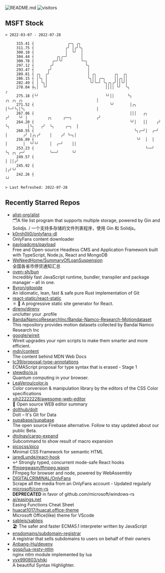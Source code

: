 ![README.md](https://github.com/Gerhut/Gerhut/workflows/README.md/badge.svg)
![visitors](https://visitors.vercel.app/Gerhut/Gerhut?token=8cf69d1f6813d272ef062726b6070c9be4ff72038cfe5a7ded7384a8da65d866)

## MSFT Stock

```
> 2022-03-07 - 2022-07-28

     315.41 ┤               ╭─╮ ╭╮                                                                               
     311.75 ┤              ╭╯ │╭╯╰╮                                                                              
     308.10 ┤              │  ╰╯  │                                                                              
     304.44 ┤          ╭╮╭─╯      │                                                                              
     300.78 ┤        ╭─╯╰╯        ╰─╮                                                                            
     297.12 ┤       ╭╯              ╰╮                                                                           
     293.47 ┤      ╭╯                │                                                                           
     289.81 ┤ ╭╮  ╭╯                 │ ╭╮        ╭╮  ╭╮                                                          
     286.15 ┤ │╰╮ │                  ╰╮││ ╭─╮    ││╭╮││                                                          
     282.49 ┤ │ ╰╮│                   ╰╯╰─╯ ╰╮╭╮╭╯││╰╯│                                                          
     278.84 ┼╮│  ╰╯                          ││││ ╰╯  ╰╮                                                       ╭ 
     275.18 ┤╰╯                              ╰╯││      ╰╮             ╭╮ ╭╮ ╭╮                                 │ 
     271.52 ┤                                  ╰╯       │╭╮           │╰─╯╰╮│╰╮                                │ 
     267.86 ┤                                           │││   ╭╮     ╭╯    ╰╯ │         ╭╮     ╭──╮           ╭╯ 
     264.20 ┤                                           ╰╯│   ││    ╭╯        ╰╮        │╰╮   ╭╯  ╰╮     ╭─╮  │  
     260.55 ┤                                             ╰╮╭─╯│  ╭─╯          │       ╭╯ │╭╮╭╯    │    ╭╯ ╰─╮│  
     256.89 ┤                                              ╰╯  │  │            │       │  ╰╯╰╯     │  ╭─╯    ││  
     253.23 ┤                                                  ╰──╯            ╰╮ ╭╮ ╭─╯           ╰──╯      ╰╯  
     249.57 ┤                                                                   │ ││╭╯                           
     245.92 ┤                                                                   │╭╯╰╯                            
     242.26 ┤                                                                   ╰╯                               

> Last Refreshed: 2022-07-28
```

## Recently Starred Repos

- [alist-org/alist](https://github.com/alist-org/alist)  
  🗂️A file list program that supports multiple storage, powered by Gin and Solidjs. / 一个支持多存储的文件列表程序，使用 Gin 和 Solidjs。
- [k0rnh0li0/onlyfans-dl](https://github.com/k0rnh0li0/onlyfans-dl)  
  OnlyFans content downloader
- [payloadcms/payload](https://github.com/payloadcms/payload)  
  Free and Open-source Headless CMS and Application Framework built with TypeScript, Node.js, React and MongoDB
- [WeNeedHome/SummaryOfLoanSuspension](https://github.com/WeNeedHome/SummaryOfLoanSuspension)  
  全国各省市停贷通知汇总
- [oven-sh/bun](https://github.com/oven-sh/bun)  
  Incredibly fast JavaScript runtime, bundler, transpiler and package manager – all in one.
- [Byron/gitoxide](https://github.com/Byron/gitoxide)  
  An idiomatic, lean, fast & safe pure Rust implementation of Git
- [react-static/react-static](https://github.com/react-static/react-static)  
  ⚛️ 🚀 A progressive static site generator for React.
- [direnv/direnv](https://github.com/direnv/direnv)  
  unclutter your .profile
- [BandaiNamcoResearchInc/Bandai-Namco-Research-Motiondataset](https://github.com/BandaiNamcoResearchInc/Bandai-Namco-Research-Motiondataset)  
  This repository provides motion datasets collected by Bandai Namco Research Inc
- [google/wireit](https://github.com/google/wireit)  
  Wireit upgrades your npm scripts to make them smarter and more efficient.
- [mdn/content](https://github.com/mdn/content)  
  The content behind MDN Web Docs
- [tc39/proposal-type-annotations](https://github.com/tc39/proposal-type-annotations)  
  ECMAScript proposal for type syntax that is erased - Stage 1
- [stewdio/q.js](https://github.com/stewdio/q.js)  
  Quantum computing in your browser.
- [LeaVerou/color.js](https://github.com/LeaVerou/color.js)  
  Color conversion & manipulation library by the editors of the CSS Color specifications
- [xjh22222228/awesome-web-editor](https://github.com/xjh22222228/awesome-web-editor)  
  🔨  Open source WEB editor summary
- [dolthub/dolt](https://github.com/dolthub/dolt)  
  Dolt – It's Git for Data
- [supabase/supabase](https://github.com/supabase/supabase)  
  The open source Firebase alternative. Follow to stay updated about our public Beta.
- [dtolnay/cargo-expand](https://github.com/dtolnay/cargo-expand)  
  Subcommand to show result of macro expansion
- [picocss/pico](https://github.com/picocss/pico)  
  Minimal CSS Framework for semantic HTML
- [jaredLunde/react-hook](https://github.com/jaredLunde/react-hook)  
  ↩ Strongly typed, concurrent mode-safe React hooks
- [ffmpegwasm/ffmpeg.wasm](https://github.com/ffmpegwasm/ffmpeg.wasm)  
  FFmpeg for browser and node, powered by WebAssembly
- [DIGITALCRIMINAL/OnlyFans](https://github.com/DIGITALCRIMINAL/OnlyFans)  
  Scrape all the media from an OnlyFans account - Updated regularly
- [microsoft/com-rs](https://github.com/microsoft/com-rs)  
  **DEPRECATED** in favor of github.com/microsoft/windows-rs
- [ai/easings.net](https://github.com/ai/easings.net)  
  Easing Functions Cheat Sheet
- [huacat1017/huacat.office-theme](https://github.com/huacat1017/huacat.office-theme)  
  Microsoft Office(like) theme for VScode
- [sablejs/sablejs](https://github.com/sablejs/sablejs)  
  🏖️ The safer and faster ECMA5.1 interpreter written by JavaScript
- [ensdomains/subdomain-registrar](https://github.com/ensdomains/subdomain-registrar)  
  A registrar that sells subdomains to users on behalf of their owners
- [Anbang-Hu/devenv](https://github.com/Anbang-Hu/devenv)  
- [gosp/lua-resty-ntlm](https://github.com/gosp/lua-resty-ntlm)  
  nginx ntlm module implemented by lua
- [yyx990803/shiki](https://github.com/yyx990803/shiki)  
  A beautiful Syntax Highlighter.
